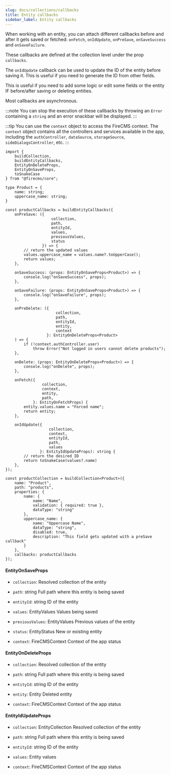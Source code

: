 ```yaml
---
slug: docs/collections/callbacks
title: Entity callbacks
sidebar_label: Entity callbacks
---
```


When working with an entity, you can attach different callbacks before and
after it gets saved or fetched:
`onFetch`, `onIdUpdate`, `onPreSave`, `onSaveSuccess` and `onSaveFailure`.

These callbacks are defined at the collection level under the prop `callbacks`.

The `onIdUpdate` callback can be used to update the ID of the entity before
saving it. This is useful if you need to generate the ID from other fields.

This is useful if you need to add some logic or edit some fields or the entity
IF before/after saving or deleting entities.

Most callbacks are asynchronous.

:::note
You can stop the execution of these callbacks by throwing an `Error`
containing a `string` and an error snackbar will be displayed.
:::

:::tip
You can use the `context` object to access the FireCMS context.
The `context` object contains all the controllers and services available in the app,
including the `authController`, `dataSource`, `storageSource`, `sideDialogsController`, etc.
:::

```tsx
import {
    buildCollection,
    buildEntityCallbacks,
    EntityOnDeleteProps,
    EntityOnSaveProps,
    toSnakeCase
} from "@firecms/core";

type Product = {
    name: string;
    uppercase_name: string;
}

const productCallbacks = buildEntityCallbacks({
    onPreSave: ({
                    collection,
                    path,
                    entityId,
                    values,
                    previousValues,
                    status
                }) => {
        // return the updated values
        values.uppercase_name = values.name?.toUpperCase();
        return values;
    },

    onSaveSuccess: (props: EntityOnSaveProps<Product>) => {
        console.log("onSaveSuccess", props);
    },

    onSaveFailure: (props: EntityOnSaveProps<Product>) => {
        console.log("onSaveFailure", props);
    },

    onPreDelete: ({
                      collection,
                      path,
                      entityId,
                      entity,
                      context
                  }: EntityOnDeleteProps<Product>
    ) => {
        if (!context.authController.user)
            throw Error("Not logged in users cannot delete products");
    },

    onDelete: (props: EntityOnDeleteProps<Product>) => {
        console.log("onDelete", props);
    },

    onFetch({
                collection,
                context,
                entity,
                path,
            }: EntityOnFetchProps) {
        entity.values.name = "Forced name";
        return entity;
    },

    onIdUpdate({
                   collection,
                   context,
                   entityId,
                   path,
                   values
               }: EntityIdUpdateProps): string {
        // return the desired ID
        return toSnakeCase(values?.name)
    },
});

const productCollection = buildCollection<Product>({
    name: "Product",
    path: "products",
    properties: {
        name: {
            name: "Name",
            validation: { required: true },
            dataType: "string"
        },
        uppercase_name: {
            name: "Uppercase Name",
            dataType: "string",
            disabled: true,
            description: "This field gets updated with a preSave callback"
        }
    },
    callbacks: productCallbacks
});
```

#### EntityOnSaveProps

* `collection`: Resolved collection of the entity

* `path`: string Full path where this entity is being saved

* `entityId`: string ID of the entity

* `values`: EntityValues Values being saved

* `previousValues`: EntityValues Previous values of the entity

* `status`: EntityStatus New or existing entity

* `context`: FireCMSContext Context of the app status

#### EntityOnDeleteProps

* `collection`:  Resolved collection of the entity

* `path`: string Full path where this entity is being saved

* `entityId`: string ID of the entity

* `entity`: Entity Deleted entity

* `context`: FireCMSContext Context of the app status

#### EntityIdUpdateProps

* `collection`: EntityCollection Resolved collection of the entity

* `path`: string Full path where this entity is being saved

* `entityId`: string ID of the entity

* `values`: Entity values

* `context`: FireCMSContext Context of the app status
